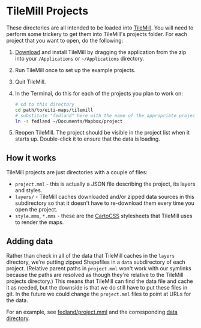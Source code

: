 # TileMill Projects
These directories are all intended to be loaded into [TileMill]. You will need
to perform some trickery to get them into TileMill's projects folder. For each
project that you want to open, do the following:

1. [Download] and install TileMill by dragging the application from the zip
   into your `/Applications` or `~/Applications` directory.
2. Run TileMill once to set up the example projects.
3. Quit TileMill.
4. In the Terminal, do this for each of the projects you plan to work on:
    ```sh
    # cd to this directory
    cd path/to/eiti-maps/tilemill
    # substitute "fedland" here with the name of the appropriate project directory
    ln -s fedland ~/Documents/Mapbox/project
    ```

5. Reopen TileMill. The project should be visible in the project list when it
   starts up. Double-click it to ensure that the data is loading.

## How it works
TileMill projects are just directories with a couple of files:

- `project.mml` - this is actually a JSON file describing the project, its
  layers and styles.
- `layers/` - TileMill caches downloaded and/or zipped data sources in this
  subdirectory so that it doesn't have to re-download them every time you open
  the project.
- `style.mms`, `*.mms` - these are the [CartoCSS] stylesheets that TileMill
  uses to render the maps.

## Adding data
Rather than check in all of the data that TileMill caches in the `layers`
directory, we're putting zipped Shapefiles in a `data` subdirectory of each
project. (Relative parent paths in `project.mml` won't work with our symlinks
because the paths are resolved as though they're relative to the TileMill
projects directory.) This means that TileMill can find the data file and cache
it as needed, but the downside is that we do still have to put these files in
git. In the future we could change the `project.mml` files to point at URLs
for the data.

For an example, see [fedland/project.mml](fedland/project.mml#L46) and the
corresponding [data directory](fedlands/data).

[TileMill]: https://www.mapbox.com/tilemill/
[Download]: https://www.mapbox.com/tilemill/
[CartoCSS]: https://www.mapbox.com/tilemill/docs/manual/carto/
